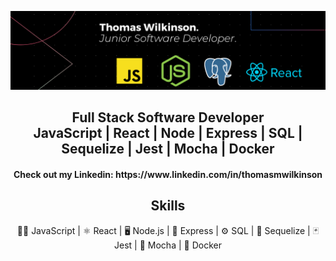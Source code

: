 
<!--  https://github.com/Tomm-92  -->
<p align="center">
 
</p align="center">
<img src="https://github.com/Tomm-92/Tomm-92/blob/main/Black Technology LinkedIn Banner-2.png" />
<p align="center">
 
</p>
 
<h2 align="center"> Full Stack Software Developer </br>
JavaScript | React | Node | Express | SQL |  Sequelize | Jest | Mocha | Docker 
 
 <h4 align="center">Check out my Linkedin: https://www.linkedin.com/in/thomasmwilkinson

<h2 align="center">
  Skills
</h2>
 
<p align="center">🧑‍💻 JavaScript |
⚛️ React |
🖥️ Node.js | 
🚂 Express |
⚙️ SQL |
🚫 Sequelize |
🃏 Jest |
🍵 Mocha | 
🐳 Docker 

